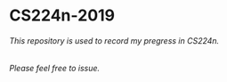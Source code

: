 # CS224n-2019
###### This repository is used to record my pregress in CS224n.
###### Please feel free to issue.
